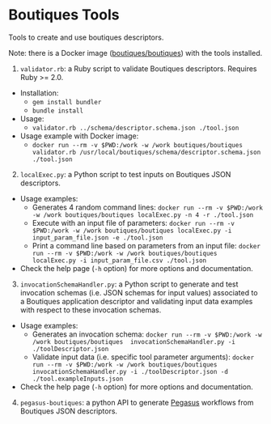 # Boutiques Tools
Tools to create and use boutiques descriptors.

Note: there is a Docker image ([boutiques/boutiques](https://hub.docker.com/r/boutiques/boutiques)) with the tools installed.

1. `validator.rb`: a Ruby script to validate Boutiques descriptors. Requires Ruby >= 2.0.
  * Installation:
    * `gem install bundler`
    * `bundle install`
  * Usage:
    * `validator.rb ../schema/descriptor.schema.json ./tool.json`
  * Usage example with Docker image:
    * `docker run --rm -v $PWD:/work -w /work boutiques/boutiques validator.rb /usr/local/boutiques/schema/descriptor.schema.json ./tool.json`

2. `localExec.py`: a Python script to test inputs on Boutiques JSON descriptors.
  * Usage examples:
    * Generates 4 random command lines: `docker run --rm -v $PWD:/work -w /work boutiques/boutiques localExec.py -n 4 -r ./tool.json`
    * Execute with an input file of parameters: `docker run --rm -v $PWD:/work -w /work boutiques/boutiques localExec.py -i input_param_file.json -e ./tool.json`
    * Print a command line based on parameters from an input file: `docker run --rm -v $PWD:/work -w /work boutiques/boutiques localExec.py -i input_param_file.csv ./tool.json`
  * Check the help page (`-h` option) for more options and documentation.

3. `invocationSchemaHandler.py`: a Python script to generate and test invocation schemas (i.e. JSON schemas for input values) associated to a Boutiques application
     descriptor and validating input data examples with respect to these invocation schemas.
  * Usage examples:
    * Generates an invocation schema: `docker run --rm -v $PWD:/work -w /work boutiques/boutiques  invocationSchemaHandler.py -i ./toolDescriptor.json`
    * Validate input data (i.e. specific tool parameter arguments): `docker run --rm -v $PWD:/work -w /work boutiques/boutiques invocationSchemaHandler.py -i ./toolDescriptor.json -d ./tool.exampleInputs.json`
  * Check the help page (`-h` option) for more options and documentation.

4. `pegasus-boutiques`: a python API to generate [Pegasus](https://pegasus.isi.edu) workflows from Boutiques JSON descriptors.

